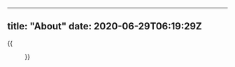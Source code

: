 
---
title: "About"
date: 2020-06-29T06:19:29Z
---



{{<figure src="/img/girl.jpg" title="" height="500" width="1080px">}}



